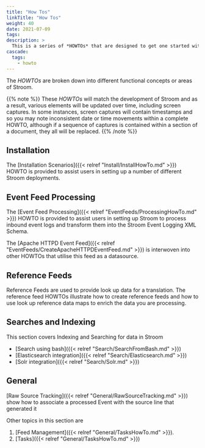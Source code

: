 ```yaml
---
title: "How Tos"
linkTitle: "How Tos"
weight: 40
date: 2021-07-09
tags: 
description: >
  This is a series of *HOWTOs* that are designed to get one started with Stroom.
cascade:
  tags:
    - howto
---
```


The *HOWTOs* are broken down into different functional concepts or areas of Stroom.

{{% note %}}
These *HOWTOs* will match the development of Stroom and as a result, various elements will be updated over time, including screen captures.
In some instances, screen captures will contain timestamps and so you may note inconsistent date or time movements within a complete HOWTO, although if a sequence of captures is contained within a section of a document, they all will be replaced.
{{% /note %}}


## Installation
The [Installation Scenarios]({{< relref "Install/InstallHowTo.md" >}}) HOWTO is provided to assist users in setting up a number
of different Stroom deployments.


## Event Feed Processing
The [Event Feed Processing]({{< relref "EventFeeds/ProcessingHowTo.md" >}}) HOWTO is provided to assist users in setting up Stroom to process inbound event logs and transform them into the Stroom Event Logging XML Schema.

The [Apache HTTPD Event Feed]({{< relref "EventFeeds/CreateApacheHTTPDEventFeed.md" >}}) is interwoven into other HOWTOs that utilise this feed as a datasource.


## Reference Feeds
Reference Feeds are used to provide look up data for a translation. The reference feed HOWTOs illustrate how to create reference feeds and how to use look up reference data maps to enrich the data you are processing.


## Searches and Indexing
This section covers Indexing and Searching for data in Stroom
 * [Search using bash]({{< relref "Search/SearchFromBash.md" >}})
 * [Elasticsearch integration]({{< relref "Search/Elasticsearch.md" >}})
 * [Solr integration]({{< relref "Search/Solr.md" >}})


## General
[Raw Source Tracking]({{< relref "General/RawSourceTracking.md" >}}) show how to associate a processed Event with the source line that generated it

Other topics in this section are
1. [Feed Management]({{< relref "General/TasksHowTo.md" >}}).
1. [Tasks]({{< relref "General/TasksHowTo.md" >}})

